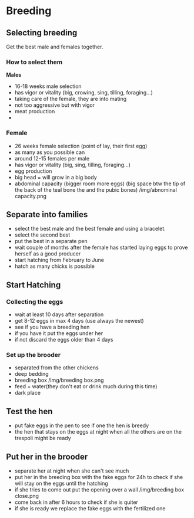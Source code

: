 # Breeding

## Selecting breeding
Get the best male and females together.

### How to select them
**Males**
- 16-18 weeks male selection
- has vigor or vitality (big, crowing, sing, tilling, foraging...)
- taking care of the female, they are into mating
- not too aggressive but with vigor
- meat production
- 

### Female
- 26 weeks female selection (point of lay, their first egg)
- as many as you possible can
- around 12-15 females per male
- has vigor or vitality (big, sing, tilling, foraging...)
- egg production
- big head = will grow in a big body
- abdominal capacity (bigger room more eggs) (big space btw the tip of the back of the teal bone the and the pubic bones)
/img/abnominal capacity.png

## Separate into families
- select the best male and the best female and using a bracelet.
- select the second best
- put the best in a separate pen
- wait couple of months after the female has started laying eggs to prove herself as a good producer
- start hatching from February to June 
- hatch as many chicks is possible

## Start Hatching
### Collecting the eggs
- wait at least 10 days after separation
- get 8-12 eggs in max 4 days (use always the newest)
- see if you have a breeding hen
- if you have it put the eggs under her
- if not discard the eggs older than 4 days

### Set up the brooder
- separated from the other chickens
- deep bedding
- breeding box
/img/breeding box.png
- feed + water(they don't eat or drink much during this time)
- dark place

## Test the hen
- put fake eggs in the pen to see if one the hen is breedy 
- the hen that stays on the eggs at night when all the others are on the trespoli might be ready

## Put her in the brooder
- separate her at night when she can't see much
- put her in the breeding box with the fake eggs for 24h to check if she will stay on the eggs until the hatching
- if she tries to come out put the opening over a wall
/img/breeding box close.png
- come back in after 6 hours to check if she is quiter
- if she is ready we replace the fake eggs with the fertilized one


